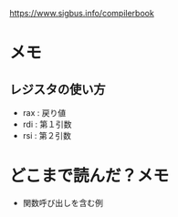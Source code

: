 https://www.sigbus.info/compilerbook

# メモ

## レジスタの使い方

* rax : 戻り値
* rdi : 第１引数
* rsi : 第２引数

# どこまで読んだ？メモ

* 関数呼び出しを含む例

